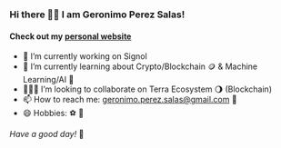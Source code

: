 ### Hi there 👋🏼  I am Geronimo Perez Salas!

#### Check out my [personal website](https://gerosalas.github.io)

- 🔭 I’m currently working on Signol
- 🌱 I’m currently learning about Crypto/Blockchain 🪙 & Machine Learning/AI 🤖
- 🧑🏻‍💻 I’m looking to collaborate on Terra Ecosystem 🌖 (Blockchain)
- 📫 How to reach me: geronimo.perez.salas@gmail.com 💬
- 😄 Hobbies: ⚽ 🖤

*Have a good day!* 👋
